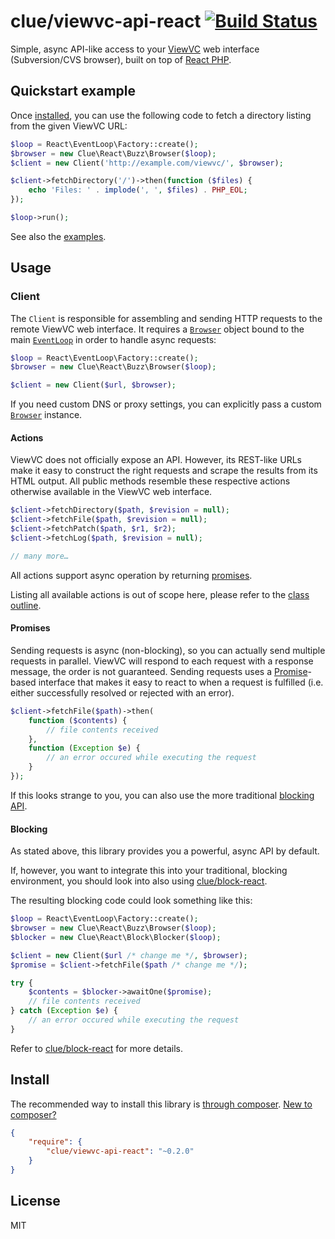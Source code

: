 # clue/viewvc-api-react [![Build Status](https://travis-ci.org/clue/php-viewvc-api-react.svg?branch=master)](https://travis-ci.org/clue/php-viewvc-api-react)

Simple, async API-like access to your [ViewVC](http://viewvc.org/) web interface (Subversion/CVS browser), built on top of [React PHP](http://reactphp.org/).

## Quickstart example

Once [installed](#install), you can use the following code to fetch a directory
listing from the given ViewVC URL:

```php
$loop = React\EventLoop\Factory::create();
$browser = new Clue\React\Buzz\Browser($loop);
$client = new Client('http://example.com/viewvc/', $browser);

$client->fetchDirectory('/')->then(function ($files) {
    echo 'Files: ' . implode(', ', $files) . PHP_EOL;
});

$loop->run();
```

See also the [examples](examples).

## Usage

### Client

The `Client` is responsible for assembling and sending HTTP requests to the remote ViewVC web interface.
It requires a [`Browser`](https://github.com/clue/php-buzz-react#browser) object
bound to the main [`EventLoop`](https://github.com/reactphp/event-loop#usage)
in order to handle async requests:

```php
$loop = React\EventLoop\Factory::create();
$browser = new Clue\React\Buzz\Browser($loop);

$client = new Client($url, $browser);
```

If you need custom DNS or proxy settings, you can explicitly pass a
custom [`Browser`](https://github.com/clue/php-buzz-react#browser) instance.

#### Actions

ViewVC does not officially expose an API. However, its REST-like URLs make it
easy to construct the right requests and scrape the results from its HTML
output.
All public methods resemble these respective actions otherwise available in the
ViewVC web interface.

```php
$client->fetchDirectory($path, $revision = null);
$client->fetchFile($path, $revision = null);
$client->fetchPatch($path, $r1, $r2);
$client->fetchLog($path, $revision = null);

// many more…
```

All actions support async operation by returning [promises](#promises).

Listing all available actions is out of scope here, please refer to the [class outline](src/Client.php).

#### Promises

Sending requests is async (non-blocking), so you can actually send multiple requests in parallel.
ViewVC will respond to each request with a response message, the order is not guaranteed.
Sending requests uses a [Promise](https://github.com/reactphp/promise)-based interface that makes it easy to react to when a request is fulfilled (i.e. either successfully resolved or rejected with an error).

```php
$client->fetchFile($path)->then(
    function ($contents) {
        // file contents received
    },
    function (Exception $e) {
        // an error occured while executing the request
    }
});
```

If this looks strange to you, you can also use the more traditional [blocking API](#blocking).

#### Blocking

As stated above, this library provides you a powerful, async API by default.

If, however, you want to integrate this into your traditional, blocking environment,
you should look into also using [clue/block-react](https://github.com/clue/php-block-react).

The resulting blocking code could look something like this:

```php
$loop = React\EventLoop\Factory::create();
$browser = new Clue\React\Buzz\Browser($loop);
$blocker = new Clue\React\Block\Blocker($loop);

$client = new Client($url /* change me */, $browser);
$promise = $client->fetchFile($path /* change me */);

try {
    $contents = $blocker->awaitOne($promise);
    // file contents received
} catch (Exception $e) {
    // an error occured while executing the request
}
```

Refer to [clue/block-react](https://github.com/clue/php-block-react#readme) for more details.

## Install

The recommended way to install this library is [through composer](http://getcomposer.org). [New to composer?](http://getcomposer.org/doc/00-intro.md)

```JSON
{
    "require": {
        "clue/viewvc-api-react": "~0.2.0"
    }
}
```

## License

MIT
